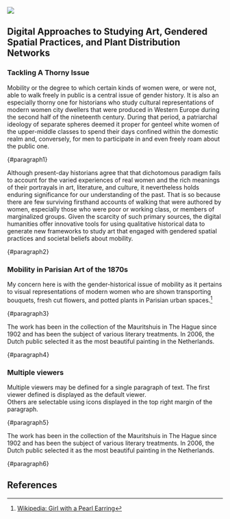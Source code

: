 <a href="https://juncture-digital.org"><img src="https://juncture-digital.org/images/ve-button.png"></a>

<param ve-config 
       title="Mapping Mobility"
       author="Kristan M. Hanson"
       banner="https://upload.wikimedia.org/wikipedia/commons/2/2a/1870_Hachette_Pocket_Map_of_Paris%2C_France_-_Geographicus_-_NouveauParis-hachette-1870.jpg" 
       layout="vertical">

## Digital Approaches to Studying Art, Gendered Spatial Practices, and Plant Distribution Networks

### Tackling A Thorny Issue

Mobility or the degree to which certain kinds of women were, or were not, able to walk freely in public is a central issue of gender history. It is also an especially thorny one for historians who study cultural representations of modern women city dwellers that were produced in Western Europe during the second half of the nineteenth century. During that period, a patriarchal ideology of separate spheres deemed it proper for genteel white women of the upper-middle classes to spend their days confined within the domestic realm and, conversely, for men to participate in and even freely roam about the public one.
<param ve-image region="502,697,1076,1015" url="https://gallica.bnf.fr/iiif/ark:/12148/btv1b84581090/f1/full/2040,/0/native.jpg">
{#paragraph1}

Although present-day historians agree that that dichotomous paradigm fails to account for the varied experiences of real women and the rich meanings of their portrayals in art, literature, and culture, it nevertheless holds enduring significance for our understanding of the past. That is so because there are few surviving firsthand accounts of walking that were authored by women, especially those who were poor or working class, or members of marginalized groups. Given the scarcity of such primary sources, the digital humanities offer innovative tools for using qualitative historical data to generate new frameworks to study art that engaged with gendered spatial practices and societal beliefs about mobility.
<param ve-image region="557,729,1075,1015" manifest="https://gallica.bnf.fr/iiif/ark:/12148/btv1b8458118z/manifest.json">
       {#paragraph2}

### Mobility in Parisian Art of the 1870s

My concern here is with the gender-historical issue of mobility as it pertains to visual representations of modern women who are shown transporting bouquets, fresh cut flowers, and potted plants in Parisian urban spaces.[^1]
<param ve-image fit="contain"
       url="https://www.parismuseescollections.paris.fr/sites/default/files/styles/pm_diaporama_zoom/public/atoms/images/CAR/aze_carg034866_001.jpg?itok=qN2G-iUj">
       {#paragraph3}

The work has been in the collection of the Mauritshuis in The Hague since 1902 and has been the subject of various 
literary treatments. In 2006, the Dutch public selected it as the most beautiful painting in the Netherlands.
<param ve-image 
       label="Girl with a Pearl Earring" 
       description="painting by Johannes Vermeer" 
       license="public domain" 
       url="https://upload.wikimedia.org/wikipedia/commons/e/e9/Marie-Fran%C3%A7ois_Firmin-Girard_-_Flower_Seller_on_the_Pont_Royal%2C_1872.jpg">
{#paragraph4}

### Multiple viewers

Multiple viewers may be defined for a single paragraph of text.  The first viewer defined is displayed as the default viewer.  
Others are selectable using icons displayed in the top right margin of the paragraph.
<param ve-image 
       manifest="https://iiif.juncture-digital.org/manifest/6dd738aed85597cac540ad31dd5818e86ef7f2918c7b43a9eb3123d5538e6e4c">
<param ve-map center="Q36600" zoom="11">
{#paragraph5}

The work has been in the collection of the Mauritshuis in The Hague since 1902 and has been the subject of various 
literary treatments. In 2006, the Dutch public selected it as the most beautiful painting in the Netherlands.
<param ve-map center="Q36600" zoom="11" prefer-geojson>
{#paragraph6}

## References

[^1]: [Wikipedia: Girl with a Pearl Earring](https://en.wikipedia.org/wiki/Girl_with_a_Pearl_Earring)

